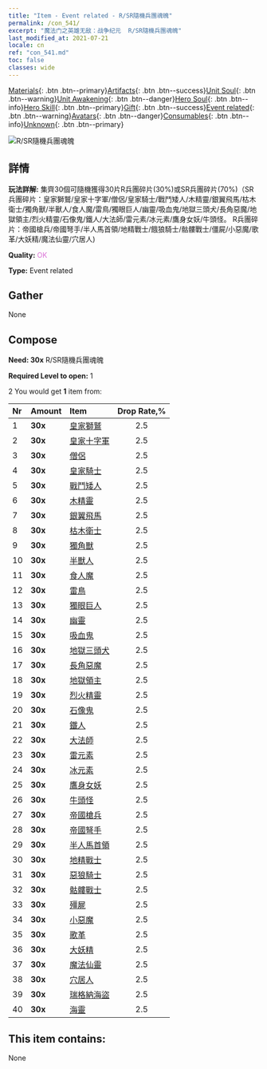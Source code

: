 ```yaml
---
title: "Item - Event related - R/SR隨機兵團魂魄"
permalink: /con_541/
excerpt: "魔法门之英雄无敌：战争纪元  R/SR隨機兵團魂魄"
last_modified_at: 2021-07-21
locale: cn
ref: "con_541.md"
toc: false
classes: wide
---
```

 [Materials](/ItemsCN/){: .btn .btn--primary}[Artifacts](/ItemsCN/Artifacts/){: .btn .btn--success}[Unit Soul](/ItemsCN/UnitSoul/){: .btn .btn--warning}[Unit Awakening](/ItemsCN/UnitAwakening/){: .btn .btn--danger}[Hero Soul](/ItemsCN/HeroSoul/){: .btn .btn--info}[Hero Skill](/ItemsCN/HeroSkill/){: .btn .btn--primary}[Gift](/ItemsCN/Gift/){: .btn .btn--success}[Event related](/ItemsCN/Events/){: .btn .btn--warning}[Avatars](/ItemsCN/Avatars/){: .btn .btn--danger}[Consumables](/ItemsCN/Consumables/){: .btn .btn--info}[Unknown](/ItemsCN/Unknown/){: .btn .btn--primary}

 ![R/SR隨機兵團魂魄](/images/t/i_10027.png)

## 詳情
 **玩法詳解:** 集齊30個可隨機獲得30片R兵團碎片(30%)或SR兵團碎片(70%)（SR兵團碎片：皇家獅鷲/皇家十字軍/僧侶/皇家騎士/戰鬥矮人/木精靈/銀翼飛馬/枯木衛士/獨角獸/半獸人/食人魔/雷鳥/獨眼巨人/幽靈/吸血鬼/地獄三頭犬/長角惡魔/地獄領主/烈火精靈/石像鬼/鐵人/大法師/雷元素/冰元素/鷹身女妖/牛頭怪。 R兵團碎片：帝國槍兵/帝國弩手/半人馬首領/地精戰士/餓狼騎士/骷髏戰士/僵屍/小惡魔/歌革/大妖精/魔法仙靈/穴居人)

 **Quality:** <span style="color: #DA70D6">OK</span>

 **Type:** Event related

## Gather

  None

## Compose

 **Need: 30x** R/SR隨機兵團魂魄

 **Required Level to open:** 1

 2 You would get **1** item  from:

  | Nr | Amount |     Item    | Drop Rate,% |
  |:---|:-------|:------------|:---------:|
  | 1 |  **30x** | [皇家獅鷲](/cn/Items/unt_192/) | 2.5 | 
  | 2 |  **30x** | [皇家十字軍](/cn/Items/unt_193/) | 2.5 | 
  | 3 |  **30x** | [僧侶](/cn/Items/unt_194/) | 2.5 | 
  | 4 |  **30x** | [皇家騎士](/cn/Items/unt_195/) | 2.5 | 
  | 5 |  **30x** | [戰鬥矮人](/cn/Items/unt_200/) | 2.5 | 
  | 6 |  **30x** | [木精靈](/cn/Items/unt_201/) | 2.5 | 
  | 7 |  **30x** | [銀翼飛馬](/cn/Items/unt_202/) | 2.5 | 
  | 8 |  **30x** | [枯木衛士](/cn/Items/unt_203/) | 2.5 | 
  | 9 |  **30x** | [獨角獸](/cn/Items/unt_204/) | 2.5 | 
  | 10 |  **30x** | [半獸人](/cn/Items/unt_219/) | 2.5 | 
  | 11 |  **30x** | [食人魔](/cn/Items/unt_220/) | 2.5 | 
  | 12 |  **30x** | [雷鳥](/cn/Items/unt_221/) | 2.5 | 
  | 13 |  **30x** | [獨眼巨人](/cn/Items/unt_222/) | 2.5 | 
  | 14 |  **30x** | [幽靈](/cn/Items/unt_210/) | 2.5 | 
  | 15 |  **30x** | [吸血鬼](/cn/Items/unt_211/) | 2.5 | 
  | 16 |  **30x** | [地獄三頭犬](/cn/Items/unt_228/) | 2.5 | 
  | 17 |  **30x** | [長角惡魔](/cn/Items/unt_229/) | 2.5 | 
  | 18 |  **30x** | [地獄領主](/cn/Items/unt_230/) | 2.5 | 
  | 19 |  **30x** | [烈火精靈](/cn/Items/unt_231/) | 2.5 | 
  | 20 |  **30x** | [石像鬼](/cn/Items/unt_236/) | 2.5 | 
  | 21 |  **30x** | [鐵人](/cn/Items/unt_237/) | 2.5 | 
  | 22 |  **30x** | [大法師](/cn/Items/unt_238/) | 2.5 | 
  | 23 |  **30x** | [雷元素](/cn/Items/unt_263/) | 2.5 | 
  | 24 |  **30x** | [冰元素](/cn/Items/unt_264/) | 2.5 | 
  | 25 |  **30x** | [鷹身女妖](/cn/Items/unt_245/) | 2.5 | 
  | 26 |  **30x** | [牛頭怪](/cn/Items/unt_248/) | 2.5 | 
  | 27 |  **30x** | [帝國槍兵](/cn/Items/unt_190/) | 2.5 | 
  | 28 |  **30x** | [帝國弩手](/cn/Items/unt_191/) | 2.5 | 
  | 29 |  **30x** | [半人馬首領](/cn/Items/unt_199/) | 2.5 | 
  | 30 |  **30x** | [地精戰士](/cn/Items/unt_217/) | 2.5 | 
  | 31 |  **30x** | [惡狼騎士](/cn/Items/unt_218/) | 2.5 | 
  | 32 |  **30x** | [骷髏戰士](/cn/Items/unt_208/) | 2.5 | 
  | 33 |  **30x** | [殭屍](/cn/Items/unt_209/) | 2.5 | 
  | 34 |  **30x** | [小惡魔](/cn/Items/unt_226/) | 2.5 | 
  | 35 |  **30x** | [歌革](/cn/Items/unt_227/) | 2.5 | 
  | 36 |  **30x** | [大妖精](/cn/Items/unt_235/) | 2.5 | 
  | 37 |  **30x** | [魔法仙靈](/cn/Items/unt_262/) | 2.5 | 
  | 38 |  **30x** | [穴居人](/cn/Items/unt_244/) | 2.5 | 
  | 39 |  **30x** | [瑞格納海盜](/cn/Items/unt_273/) | 2.5 | 
  | 40 |  **30x** | [海靈](/cn/Items/unt_275/) | 2.5 | 


## This item contains:

  None

